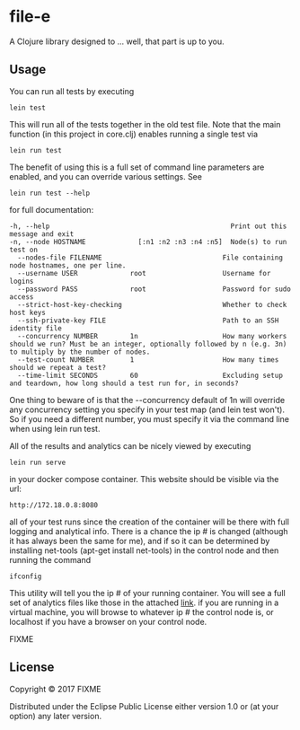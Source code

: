 # file-e

A Clojure library designed to ... well, that part is up to you.

## Usage

You can run all tests by executing

    lein test
    
This will run all of the tests together in the old test file.  Note that the main
function (in this project in core.clj) enables running a single test via
    
    lein run test
    
The benefit of using this is a full set of command line parameters are enabled, and
you can override various settings.  See
    
    lein run test --help
    
for full documentation:
 
    -h, --help                                             Print out this message and exit
    -n, --node HOSTNAME             [:n1 :n2 :n3 :n4 :n5]  Node(s) to run test on
      --nodes-file FILENAME                              File containing node hostnames, one per line.
      --username USER             root                   Username for logins
      --password PASS             root                   Password for sudo access
      --strict-host-key-checking                         Whether to check host keys
      --ssh-private-key FILE                             Path to an SSH identity file
      --concurrency NUMBER        1n                     How many workers should we run? Must be an integer, optionally followed by n (e.g. 3n) to multiply by the number of nodes.
      --test-count NUMBER         1                      How many times should we repeat a test?
      --time-limit SECONDS        60                     Excluding setup and teardown, how long should a test run for, in seconds? 
          
One thing to beware of is that the --concurrency default of 1n will override any
concurrency setting you specify in your test map (and lein test won't).  So if you need
a different number, you must specify it via the command line when using lein run test.        
    
All of the results and analytics can be nicely viewed by executing
   
    lein run serve
    
in your docker compose container.  This website should be visible via the url:
    
    http://172.18.0.8:8080
    
all of your test runs since the creation of the container will be there with full
logging and analytical info.  There is a chance the ip # is changed (although it has
always been the same for me), and if so it can be determined by installing net-tools 
(apt-get install net-tools) in the control node and then running the command

    ifconfig
    
This utility will tell you the ip # of your running container.  You will see a full
set of analytics files like those in the attached [link](20170428T015646.000Z.zip).
if you are running in a virtual machine, you will browse to whatever ip # the control
node is, or localhost if you have a browser on your control node.

FIXME

## License

Copyright © 2017 FIXME

Distributed under the Eclipse Public License either version 1.0 or (at
your option) any later version.
